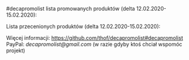#decapromolist lista promowanych produktów (delta 12.02.2020-15.02.2020):


Lista przecenionych produktów (delta 12.02.2020-15.02.2020):

Więcej informacji: https://github.com/thof/decapromolist#decapromolist  
PayPal: _decapromolist@gmail.com_ (w razie gdyby ktoś chciał wspomóc projekt)  
